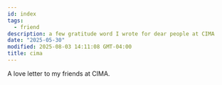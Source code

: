 ```yaml
---
id: index
tags:
  - friend
description: a few gratitude word I wrote for dear people at CIMA
date: "2025-05-30"
modified: 2025-08-03 14:11:08 GMT-04:00
title: cima
---
```


A love letter to my friends at CIMA.

